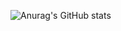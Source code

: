 ![Anurag's GitHub stats](https://github-readme-stats.vercel.app/api?username={Chelly142}&show_icons=true&theme=radical)
